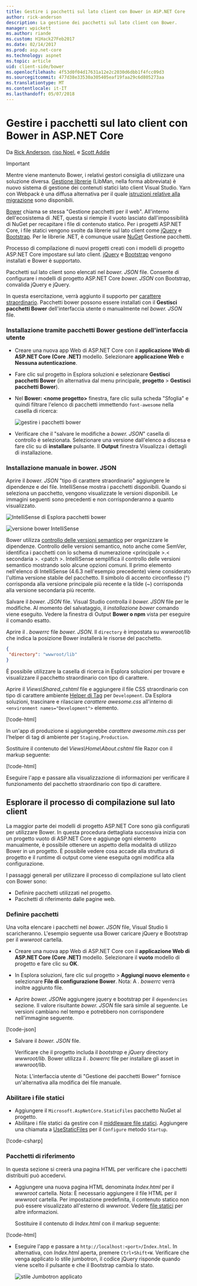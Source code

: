 ```yaml
---
title: Gestire i pacchetti sul lato client con Bower in ASP.NET Core
author: rick-anderson
description: La gestione dei pacchetti sul lato client con Bower.
manager: wpickett
ms.author: riande
ms.custom: H1Hack27Feb2017
ms.date: 02/14/2017
ms.prod: asp.net-core
ms.technology: aspnet
ms.topic: article
uid: client-side/bower
ms.openlocfilehash: 4f53d0f04d17631a12e2c2030d6dbb1f4fcc09d3
ms.sourcegitcommit: 477d38e33530a305405eaf19faa29c6d805273aa
ms.translationtype: MT
ms.contentlocale: it-IT
ms.lasthandoff: 05/07/2018
---
```

# <a name="manage-client-side-packages-with-bower-in-aspnet-core"></a>Gestire i pacchetti sul lato client con Bower in ASP.NET Core

Da [Rick Anderson](https://twitter.com/RickAndMSFT), [riso Noel](https://blog.falafel.com/falafel-software-recognized-sitefinity-website-year/), e [Scott Addie](https://scottaddie.com) 

> [!IMPORTANT]
> Mentre viene mantenuto Bower, i relativi gestori consiglia di utilizzare una soluzione diversa. [Gestione librerie](https://blogs.msdn.microsoft.com/webdev/2018/04/18/what-happened-to-bower/) (LibMan, nella forma abbreviata) è nuovo sistema di gestione dei contenuti statici lato client Visual Studio. Yarn con Webpack è una diffusa alternativa per il quale [istruzioni relative alla migrazione](https://bower.io/blog/2017/how-to-migrate-away-from-bower/) sono disponibili.

[Bower](https://bower.io/) chiama se stessa "Gestione pacchetti per il web". All'interno dell'ecosistema di .NET, questa si riempie il vuoto lasciato dall'impossibilità di NuGet per recapitare i file di contenuto statico. Per i progetti ASP.NET Core, i file statici vengono svolte da librerie sul lato client come [jQuery](http://jquery.com/) e [Bootstrap](http://getbootstrap.com/). Per le librerie .NET, è comunque usare [NuGet](https://www.nuget.org/) Gestione pacchetti.

Processo di compilazione di nuovi progetti creati con i modelli di progetto ASP.NET Core impostare sul lato client. [jQuery](http://jquery.com/) e [Bootstrap](http://getbootstrap.com/) vengono installati e Bower è supportato.

Pacchetti sul lato client sono elencati nel *bower. JSON* file. Consente di configurare i modelli di progetto ASP.NET Core *bower. JSON* con Bootstrap, convalida jQuery e jQuery.

In questa esercitazione, verrà aggiunto il supporto per [carattere straordinario](http://fontawesome.io). Pacchetti bower possono essere installati con il **Gestisci pacchetti Bower** dell'interfaccia utente o manualmente nel *bower. JSON* file.

### <a name="installation-via-manage-bower-packages-ui"></a>Installazione tramite pacchetti Bower gestione dell'interfaccia utente

* Creare una nuova app Web di ASP.NET Core con il **applicazione Web di ASP.NET Core (Core .NET)** modello. Selezionare **applicazione Web** e **Nessuna autenticazione**.

* Fare clic sul progetto in Esplora soluzioni e selezionare **Gestisci pacchetti Bower** (in alternativa dal menu principale, **progetto** > **Gestisci pacchetti Bower**).

* Nel **Bower: \<nome progetto\>**  finestra, fare clic sulla scheda "Sfoglia" e quindi filtrare l'elenco di pacchetti immettendo `font-awesome` nella casella di ricerca:

  ![gestire i pacchetti bower](bower/_static/manage-bower-packages.png)

* Verificare che il "salvare le modifiche a *bower. JSON*" casella di controllo è selezionata. Selezionare una versione dall'elenco a discesa e fare clic su di **installare** pulsante. Il **Output** finestra Visualizza i dettagli di installazione.

### <a name="manual-installation-in-bowerjson"></a>Installazione manuale in bower. JSON

Aprire il *bower. JSON* "tipo di carattere straordinario" aggiungere le dipendenze e dei file. IntelliSense mostra i pacchetti disponibili. Quando si seleziona un pacchetto, vengono visualizzate le versioni disponibili. Le immagini seguenti sono precedenti e non corrisponderanno a quanto visualizzato.

![IntelliSense di Esplora pacchetti bower](bower/_static/add-package.png)

![versione bower IntelliSense](bower/_static/version-intelliSense.png)

Bower utilizza [controllo delle versioni semantico](http://semver.org/) per organizzare le dipendenze. Controllo delle versioni semantico, noto anche come SemVer, identifica i pacchetti con lo schema di numerazione \<principale >.\< secondaria >. \<patch >. IntelliSense semplifica il controllo delle versioni semantico mostrando solo alcune opzioni comuni. Il primo elemento nell'elenco di IntelliSense (4.6.3 nell'esempio precedente) viene considerato l'ultima versione stabile del pacchetto. Il simbolo di accento circonflesso (^) corrisponda alla versione principale più recente e la tilde (~) corrisponda alla versione secondaria più recente.

Salvare il *bower. JSON* file. Visual Studio controlla il *bower. JSON* file per le modifiche. Al momento del salvataggio, il *installazione bower* comando viene eseguito. Vedere la finestra di Output **Bower o npm** vista per eseguire il comando esatto.

Aprire il *. bowerrc* file *bower. JSON*. Il `directory` è impostata su *wwwroot/lib* che indica la posizione Bower installerà le risorse del pacchetto.

```json
{
 "directory": "wwwroot/lib"
}
```

È possibile utilizzare la casella di ricerca in Esplora soluzioni per trovare e visualizzare il pacchetto straordinario con tipo di carattere.

Aprire il *Views\Shared\_cshtml* file e aggiungere il file CSS straordinario con tipo di carattere ambiente [Helper di Tag](xref:mvc/views/tag-helpers/intro) per `Development`. Da Esplora soluzioni, trascinare e rilasciare *carattere awesome.css* all'interno di `<environment names="Development">` elemento.

[!code-html[](bower/sample/_Layout.cshtml?highlight=4&range=9-13)]

In un'app di produzione si aggiungerebbe *carattere awesome.min.css* per l'helper di tag di ambiente per `Staging,Production`.

Sostituire il contenuto del *Views\Home\About.cshtml* file Razor con il markup seguente:

[!code-html[](bower/sample/About.cshtml)]

Eseguire l'app e passare alla visualizzazione di informazioni per verificare il funzionamento del pacchetto straordinario con tipo di carattere.

## <a name="exploring-the-client-side-build-process"></a>Esplorare il processo di compilazione sul lato client

La maggior parte dei modelli di progetto ASP.NET Core sono già configurati per utilizzare Bower. In questa procedura dettagliata successiva inizia con un progetto vuoto di ASP.NET Core e aggiunge ogni elemento manualmente, è possibile ottenere un aspetto della modalità di utilizzo Bower in un progetto. È possibile vedere cosa accade alla struttura di progetto e il runtime di output come viene eseguita ogni modifica alla configurazione.

I passaggi generali per utilizzare il processo di compilazione sul lato client con Bower sono:

* Definire pacchetti utilizzati nel progetto. <!-- once defined, you don't need to download them, VS does -->
* Pacchetti di riferimento dalle pagine web.

### <a name="define-packages"></a>Definire pacchetti

Una volta elencare i pacchetti nel *bower. JSON* file, Visual Studio li scaricheranno. L'esempio seguente usa Bower caricare jQuery e Bootstrap per il *wwwroot* cartella.

* Creare una nuova app Web di ASP.NET Core con il **applicazione Web di ASP.NET Core (Core .NET)** modello. Selezionare il **vuoto** modello di progetto e fare clic su **OK**.

* In Esplora soluzioni, fare clic sul progetto > **Aggiungi nuovo elemento** e selezionare **File di configurazione Bower**. Nota: A *. bowerrc* verrà inoltre aggiunto file.

* Aprire *bower. JSON*e aggiungere jquery e bootstrap per il `dependencies` sezione. Il valore risultante *bower. JSON* file sarà simile al seguente. Le versioni cambiano nel tempo e potrebbero non corrispondere nell'immagine seguente.

[!code-json[](bower/sample/bower.json?highlight=5,6)]

* Salvare il *bower. JSON* file.

  Verificare che il progetto includa il *bootstrap* e *jQuery* directory *wwwroot/lib*. Bower utilizza il *. bowerrc* file per installare gli asset in *wwwroot/lib*.

  Nota: L'interfaccia utente di "Gestione dei pacchetti Bower" fornisce un'alternativa alla modifica dei file manuale.

### <a name="enable-static-files"></a>Abilitare i file statici

* Aggiungere il `Microsoft.AspNetCore.StaticFiles` pacchetto NuGet al progetto.
* Abilitare i file statici da gestire con il [middleware file statici](/dotnet/api/microsoft.aspnetcore.builder.staticfileextensions). Aggiungere una chiamata a [UseStaticFiles](/dotnet/api/microsoft.aspnetcore.builder.staticfileextensions) per il `Configure` metodo `Startup`.

[!code-csharp[](bower/sample/Startup.cs?highlight=9)]

### <a name="reference-packages"></a>Pacchetti di riferimento

In questa sezione si creerà una pagina HTML per verificare che i pacchetti distribuiti può accedervi.

* Aggiungere una nuova pagina HTML denominata *Index.html* per il *wwwroot* cartella. Nota: È necessario aggiungere il file HTML per il *wwwroot* cartella. Per impostazione predefinita, il contenuto statico non può essere visualizzato all'esterno di *wwwroot*. Vedere [file statici](xref:fundamentals/static-files) per altre informazioni.

  Sostituire il contenuto di *Index.html* con il markup seguente:

[!code-html[](bower/sample/Index.html)]

* Eseguire l'app e passare a `http://localhost:<port>/Index.html`. In alternativa, con *Index.html* aperta, premere `Ctrl+Shift+W`. Verificare che venga applicato lo stile jumbotron, il codice jQuery risponde quando viene scelto il pulsante e che il Bootstrap cambia lo stato.

  ![stile Jumbotron applicato](bower/_static/jumbotron.png)
